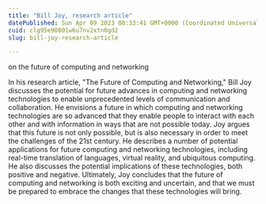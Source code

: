 ```yaml
---
title: "Bill Joy, research article"
datePublished: Sun Apr 09 2023 08:33:41 GMT+0000 (Coordinated Universal Time)
cuid: clg95e90801w6u7nv2xtn0gd2
slug: bill-joy-research-article

---
```


on the future of computing and networking

In his research article, "The Future of Computing and Networking," Bill Joy discusses the potential for future advances in computing and networking technologies to enable unprecedented levels of communication and collaboration. He envisions a future in which computing and networking technologies are so advanced that they enable people to interact with each other and with information in ways that are not possible today. Joy argues that this future is not only possible, but is also necessary in order to meet the challenges of the 21st century. He describes a number of potential applications for future computing and networking technologies, including real-time translation of languages, virtual reality, and ubiquitous computing. He also discusses the potential implications of these technologies, both positive and negative. Ultimately, Joy concludes that the future of computing and networking is both exciting and uncertain, and that we must be prepared to embrace the changes that these technologies will bring.